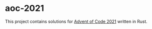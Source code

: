 # aoc-2021
This project contains solutions for [Advent of Code 2021](https://adventofcode.com/2021) written in Rust.

